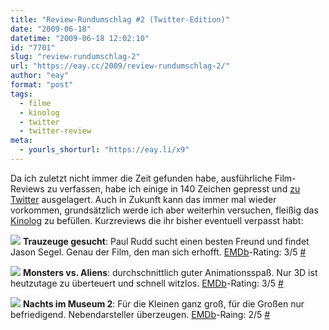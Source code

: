 ```yaml
---
title: "Review-Rundumschlag #2 (Twitter-Edition)"
date: "2009-06-18"
datetime: "2009-06-18 12:02:10"
id: "7701"
slug: "review-rundumschlag-2"
url: "https://eay.cc/2009/review-rundumschlag-2/"
author: "eay"
format: "post"
tags:
  - filme
  - kinolog
  - twitter
  - twitter-review
meta:
  - yourls_shorturl: "https://eay.li/x9"
---
```


Da ich zuletzt nicht immer die Zeit gefunden habe, ausführliche Film-Reviews zu verfassen, habe ich einige in 140 Zeichen gepresst und [zu Twitter](http://twitter.com/Eay) ausgelagert. Auch in Zukunft kann das immer mal wieder vorkommen, grundsätzlich werde ich aber weiterhin versuchen, fleißig das [Kinolog](//eay.cc/themen/kinolog/) zu befüllen. Kurzreviews die ihr bisher eventuell verpasst habt:

![](https://eay.cc/uploads/2009/trauzeugegesucht.jpg) **Trauzeuge gesucht**: Paul Rudd sucht einen besten Freund und findet Jason Segel. Genau der Film, den man sich erhofft. [EMDb](http://eay.cc/emdb/)\-Rating: 3/5 [#](http://twitter.com/Eay/status/2220355450)

![](https://eay.cc/uploads/2009/monstersvsaliens.jpg) **Monsters vs. Aliens**: durchschnittlich guter Animationsspaß. Nur 3D ist heutzutage zu überteuert und schnell witzlos. [EMDb](http://eay.cc/emdb/)\-Rating: 3/5 [#](http://twitter.com/Eay/status/2183548000)

![](https://eay.cc/uploads/2009/nachtsimmuseum2.jpg) **Nachts im Museum 2**: Für die Kleinen ganz groß, für die Großen nur befriedigend. Nebendarsteller überzeugen. [EMDb](http://eay.cc/emdb/)\-Raing: 2/5 [#](http://twitter.com/Eay/status/1916451855)
